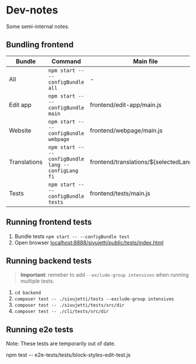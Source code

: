 # Dev-notes

Some semi-internal notes.

## Bundling frontend

Bundle | Command | Main file
--- | --- | ---
All | `npm start -- --configBundle all` | -
Edit app | `npm start -- --configBundle main` | frontend/edit-app/main.js
Website | `npm start -- --configBundle webpage` | frontend/webpage/main.js
Translations | `npm start -- --configBundle lang --configLang fi` | frontend/translations/${selectedLang}.js
Tests | `npm start -- --configBundle tests` | frontend/tests/main.js

## Running frontend tests

1. Bundle tests `npm start -- --configBundle test`
1. Open browser [localhost:8888/sivujetti/public/tests/index.html](http://localhost:8888/sivujetti/public/tests/index.html)

## Running backend tests

> **Important**: remeber to add `--exclude-group intensives` when running multiple tests.

1. `cd backend`
1. `composer test -- ./sivujetti/tests --exclude-group intensives`
1. `composer test -- ./sivujetti/tests/src/dir`
1. `composer test -- ./cli/tests/src/dir`

## Running e2e tests

Note: These tests are temporarily out of date.

npm test -- e2e-tests/tests/block-styles-edit-test.js
